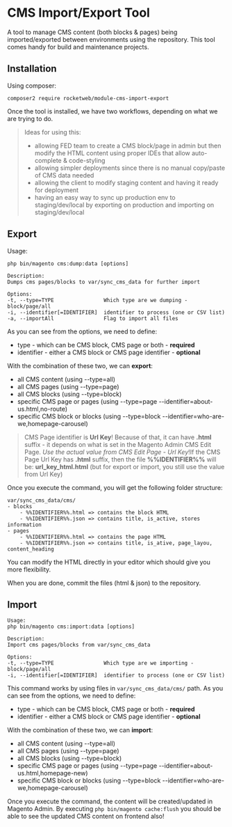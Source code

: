 # CMS Import/Export Tool
A tool to manage CMS content (both blocks &amp; pages) being imported/exported between environments using the repository. This tool comes handy for build and maintenance projects.

## Installation
Using composer:
```
composer2 require rocketweb/module-cms-import-export
```

Once the tool is installed, we have two workflows, depending on what we are trying to do.

> Ideas for using this:
> - allowing FED team to create a CMS block/page in admin but then modify the HTML content using proper IDEs that allow auto-complete & code-styling
> - allowing simpler deployments since there is no manual copy/paste of CMS data needed
> - allowing the client to modify staging content and having it ready for deployment
> - having an easy way to sync up production env to staging/dev/local by exporting on production and importing on 
  staging/dev/local

## Export

Usage:
```
php bin/magento cms:dump:data [options]

Description:
Dumps cms pages/blocks to var/sync_cms_data for further import

Options:
-t, --type=TYPE                Which type are we dumping - block/page/all
-i, --identifier[=IDENTIFIER]  identifier to process (one or CSV list)
-a, --importAll                Flag to import all files
```

As you can see from the options, we need to define:
- type - which can be CMS block, CMS page or both - **required**
- identifier - either a CMS block or CMS page identifier - **optional**

With the combination of these two, we can **export**:
- all CMS content (using --type=all)
- all CMS pages (using --type=page)
- all CMS blocks (using --type=block)
- specific CMS page or pages (using --type=page --identifier=about-us.html,no-route)
- specific CMS block or blocks (using --type=block --identifier=who-are-we,homepage-carousel)

> CMS Page identifier is **Url Key**! Because of that, it can have **.html** suffix - it depends on what is set in the 
Magento Admin CMS Edit Page. _Use the actual value from CMS Edit Page - Url Key_!If the CMS Page Url Key has **.html** suffix, then the file **%%IDENTIFIER%%** will be: **url_key_html.html** (but for export or import, you still use the value from Url Key)

Once you execute the command, you will get the following folder structure:

```
var/sync_cms_data/cms/
- blocks
    - %%IDENTIFIER%%.html => contains the block HTML
    - %%IDENTIFIER%%.json => contains title, is_active, stores information
- pages
    - %%IDENTIFIER%%.html => contains the page HTML
    - %%IDENTIFIER%%.json => contains title, is_ative, page_layou, content_heading
```

You can modify the HTML directly in your editor which should give you more flexibility.

When you are done, commit the files (html & json) to the repository.

## Import

```
Usage:
php bin/magento cms:import:data [options]

Description:
Import cms pages/blocks from var/sync_cms_data

Options:
-t, --type=TYPE                Which type are we importing - block/page/all
-i, --identifier[=IDENTIFIER]  identifier to process (one or CSV list)
```

This command works by using files in `var/sync_cms_data/cms/` path. As you can see from the options, we need to define:
- type - which can be CMS block, CMS page or both - **required**
- identifier - either a CMS block or CMS page identifier - **optional**

With the combination of these two, we can **import**:
- all CMS content (using --type=all)
- all CMS pages (using --type=page)
- all CMS blocks (using --type=block)
- specific CMS page or pages (using --type=page --identifier=about-us.html,homepage-new)
- specific CMS block or blocks (using --type=block --identifier=who-are-we,homepage-carousel)

Once you execute the command, the content will be created/updated in Magento Admin. 
By executing `php bin/magento cache:flush` you should be able to see the updated CMS content on frontend also!
